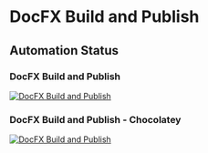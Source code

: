 # DocFX Build and Publish

## Automation Status

### DocFX Build and Publish

[![DocFX Build and Publish](https://github.com/JimBobUKII/docfx_project/actions/workflows/docFX-build-and-publish.yml/badge.svg)](https://github.com/JimBobUKII/docfx_project/actions/workflows/docFX-build-and-publish.yml)

### DocFX Build and Publish - Chocolatey

[![DocFX Build and Publish](https://github.com/JimBobUKII/docfx_project/actions/workflows/Chocolatey-DocFX-Build-and-Publish.yml/badge.svg?branch=main)](https://github.com/JimBobUKII/docfx_project/actions/workflows/Chocolatey-DocFX-Build-and-Publish.yml)



